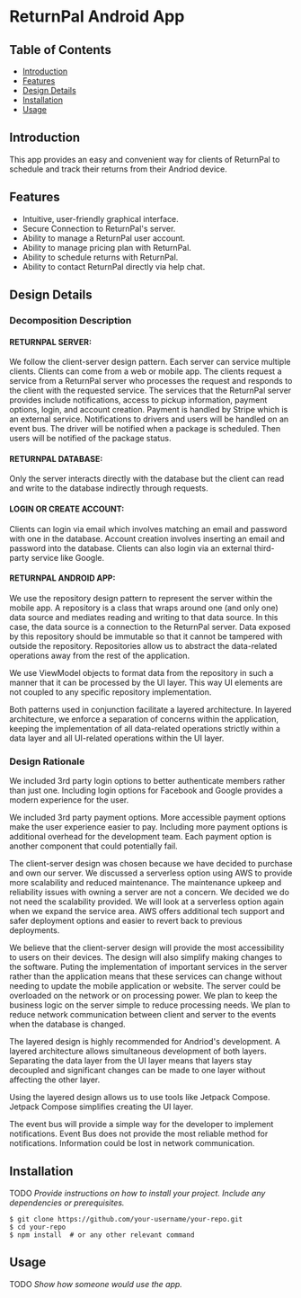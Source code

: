 # ReturnPal Android App

## Table of Contents
- [Introduction](#introduction)
- [Features](#features)
- [Design Details](#design-details)
- [Installation](#installation)
- [Usage](#usage)

## Introduction

This app provides an easy and convenient way for clients of ReturnPal to schedule and track their returns from their Andriod device.

## Features

- Intuitive, user-friendly graphical interface.
- Secure Connection to ReturnPal's server.
- Ability to manage a ReturnPal user account.
- Ability to manage pricing plan with ReturnPal.
- Ability to schedule returns with ReturnPal.
- Ability to contact ReturnPal directly via help chat.

## Design Details

### Decomposition Description

#### RETURNPAL SERVER:

We follow the client-server design pattern. Each server can service multiple clients. Clients can come from a web or mobile app. The clients request a service from a ReturnPal server who processes the request and responds to the client with the requested service. The services that the ReturnPal server provides include notifications, access to pickup information, payment options, login, and account creation. Payment is handled by Stripe which is an external service. Notifications to drivers and users will be handled on an event bus. The driver will be notified when a package is scheduled. Then users will be notified of the package status.


#### RETURNPAL DATABASE:

Only the server interacts directly with the database but the client can read and write to the database indirectly through requests.

#### LOGIN OR CREATE ACCOUNT:

Clients can login via email which involves matching an email and password with one in the database. Account creation involves inserting an email and password into the database. Clients can also login via an external third-party service like Google.

#### RETURNPAL ANDROID APP:

We use the repository design pattern to represent the server within the mobile app. A repository is a class that wraps around one (and only one) data source and mediates reading and writing to that data source. In this case, the data source is a connection to the ReturnPal server. Data exposed by this repository should be immutable so that it cannot be tampered with outside the repository. Repositories allow us to abstract the data-related operations away from the rest of the application.

We use ViewModel objects to format data from the repository in such a manner that it can be processed by the UI layer. This way UI elements are not coupled to any specific repository implementation.

Both patterns used in conjunction facilitate a layered architecture. In layered architecture, we enforce a separation of concerns within the application, keeping the implementation of all data-related operations strictly within a data layer and all UI-related operations within the UI layer.


### Design Rationale

We included 3rd party login options to better authenticate members rather than just one. Including login options for Facebook and Google provides a modern experience for the user.

We included 3rd party payment options. More accessible payment options make the user experience easier to pay. Including more payment options is additional overhead for the development team. Each payment option is another component that could potentially fail.

The client-server design was chosen because we have decided to purchase and own our server. We discussed a serverless option using AWS to provide more scalability and reduced maintenance. The maintenance upkeep and reliability issues with owning a server are not a concern. We decided we do not need the scalability provided. We will look at a serverless option again when we expand the service area. AWS offers additional tech support and safer deployment options and easier to revert back to previous deployments.

We believe that the client-server design will provide the most accessibility to users on their devices. The design will also simplify making changes to the software. Puting the implementation of important services in the server rather than the application means that these services can change without needing to update the mobile application or website. The server could be overloaded on the network or on processing power. We plan to keep the business logic on the server simple to reduce processing needs. We plan to reduce network communication between client and server to the events when the database is changed.

The layered design is highly recommended for Andriod's development. A layered architecture allows simultaneous development of both layers. Separating the data layer from the UI layer means that layers stay decoupled and significant changes can be made to one layer without affecting the other layer.

Using the layered design allows us to use tools like Jetpack Compose. Jetpack Compose simplifies creating the UI layer.

The event bus will provide a simple way for the developer to implement notifications. Event Bus does not provide the most reliable method for notifications. Information could be lost in network communication.

## Installation

TODO *Provide instructions on how to install your project. Include any dependencies or prerequisites.*

```
$ git clone https://github.com/your-username/your-repo.git
$ cd your-repo
$ npm install  # or any other relevant command
```

## Usage

TODO *Show how someone would use the app.*
